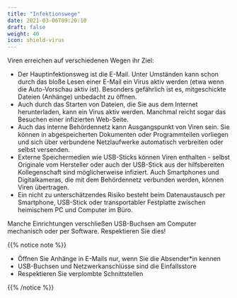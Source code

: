 ```yaml
---
title: "Infektionswege"
date: 2021-03-06T09:20:10
draft: false
weight: 40
icon: shield-virus
---
```


Viren erreichen auf verschiedenen Wegen ihr Ziel:

- Der Hauptinfektionsweg ist die E-Mail. Unter Umständen kann schon durch das bloße Lesen einer E-Mail ein Virus aktiv werden (etwa wenn die Auto-Vorschau aktiv ist). Besonders gefährlich ist es, mitgeschickte Dateien (Anhänge) unbedacht zu öffnen.
- Auch durch das Starten von Dateien, die Sie aus dem Internet herunterladen, kann ein Virus aktiv werden. Manchmal reicht sogar das Besuchen einer infizierten Web-Seite.
- Auch das interne Behördennetz kann Ausgangspunkt von Viren sein. Sie können in abgespeicherten Dokumenten oder Programmteilen vorliegen und sich über verbundene Netzlaufwerke automatisch verbreiten oder selbst versenden.
- Externe Speichermedien wie USB-Sticks können Viren enthalten - selbst Originale vom Hersteller oder auch der USB-Stick aus der hilfsbereiten Kollegenschaft sind möglicherweise infiziert. Auch Smartphones und Digitalkameras, die mit dem Behördennetz verbunden werden, können Viren übertragen.
- Ein nicht zu unterschätzendes Risiko besteht beim Datenaustausch per Smartphone, USB-Stick oder transportabler Festplatte zwischen heimischem PC und Computer im Büro.

Manche Einrichtungen verschließen USB-Buchsen am Computer mechanisch oder per Software. Respektieren Sie dies!

{{% notice note %}} 

- Öffnen Sie Anhänge in E-Mails nur, wenn Sie die Absender*in kennen
- USB-Buchsen und Netzwerkanschlüsse sind die Einfallsstore
- Respektieren Sie verplombte Schnittstellen

{{% /notice %}}